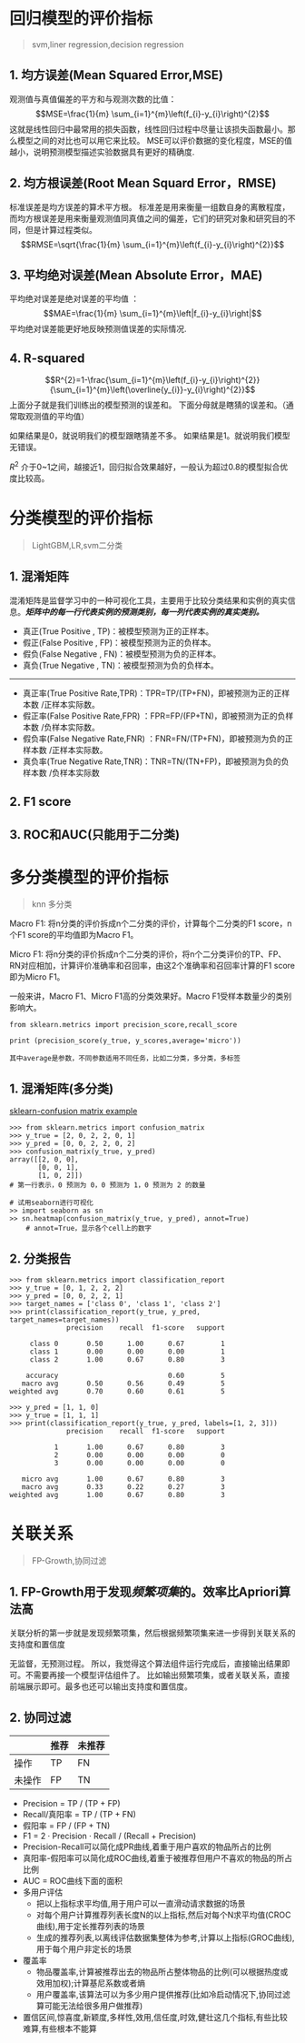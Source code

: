 # 回归模型的评价指标
> svm,liner regression,decision regression
## 1. 均方误差(Mean Squared Error,MSE)
观测值与真值偏差的平方和与观测次数的比值：
$$MSE=\frac{1}{m} \sum_{i=1}^{m}\left(f_{i}-y_{i}\right)^{2}$$
这就是线性回归中最常用的损失函数，线性回归过程中尽量让该损失函数最小。那么模型之间的对比也可以用它来比较。
MSE可以评价数据的变化程度，MSE的值越小，说明预测模型描述实验数据具有更好的精确度.

## 2. 均方根误差(Root Mean Squard Error，RMSE)
标准误差是均方误差的算术平方根。
标准差是用来衡量一组数自身的离散程度，而均方根误差是用来衡量观测值同真值之间的偏差，它们的研究对象和研究目的不同，但是计算过程类似。
$$RMSE=\sqrt{\frac{1}{m} \sum_{i=1}^{m}\left(f_{i}-y_{i}\right)^{2}}$$

## 3. 平均绝对误差(Mean Absolute Error，MAE)
平均绝对误差是绝对误差的平均值 ：
$$MAE=\frac{1}{m} \sum_{i=1}^{m}\left|f_{i}-y_{i}\right|$$
平均绝对误差能更好地反映预测值误差的实际情况.

## 4. R-squared
$$R^{2}=1-\frac{\sum_{i=1}^{m}\left(f_{i}-y_{i}\right)^{2}}{\sum_{i=1}^{m}\left(\overline{y_{i}}-y_{i}\right)^{2}}$$
上面分子就是我们训练出的模型预测的误差和。
下面分母就是瞎猜的误差和。（通常取观测值的平均值）

如果结果是0，就说明我们的模型跟瞎猜差不多。
如果结果是1。就说明我们模型无错误。

$R^2$ 介于0~1之间，越接近1，回归拟合效果越好，一般认为超过0.8的模型拟合优度比较高。

# 分类模型的评价指标
> LightGBM,LR,svm二分类
## 1. 混淆矩阵
混淆矩阵是监督学习中的一种可视化工具，主要用于比较分类结果和实例的真实信息。***矩阵中的每一行代表实例的预测类别，每一列代表实例的真实类别。***
- 真正(True Positive , TP)：被模型预测为正的正样本。
- 假正(False Positive , FP)：被模型预测为正的负样本。
- 假负(False Negative , FN)：被模型预测为负的正样本。
- 真负(True Negative , TN)：被模型预测为负的负样本。
----
- 真正率(True Positive Rate,TPR)：TPR=TP/(TP+FN)，即被预测为正的正样本数 /正样本实际数。
- 假正率(False Positive Rate,FPR) ：FPR=FP/(FP+TN)，即被预测为正的负样本数 /负样本实际数。
- 假负率(False Negative Rate,FNR) ：FNR=FN/(TP+FN)，即被预测为负的正样本数 /正样本实际数。
- 真负率(True Negative Rate,TNR)：TNR=TN/(TN+FP)，即被预测为负的负样本数 /负样本实际数



## 2. F1 score
## 3. ROC和AUC(只能用于二分类)

# 多分类模型的评价指标
> knn 多分类

Macro F1: 将n分类的评价拆成n个二分类的评价，计算每个二分类的F1 score，n个F1 score的平均值即为Macro F1。

Micro F1: 将n分类的评价拆成n个二分类的评价，将n个二分类评价的TP、FP、RN对应相加，计算评价准确率和召回率，由这2个准确率和召回率计算的F1 score即为Micro F1。

一般来讲，Macro F1、Micro F1高的分类效果好。Macro F1受样本数量少的类别影响大。

```
from sklearn.metrics import precision_score,recall_score

print (precision_score(y_true, y_scores,average='micro'))

其中average是参数，不同参数适用不同任务，比如二分类，多分类，多标签
```
## 1. 混淆矩阵(多分类)
[sklearn-confusion matrix example](https://scikit-learn.org/stable/auto_examples/model_selection/plot_confusion_matrix.html#sphx-glr-auto-examples-model-selection-plot-confusion-matrix-py)
```
>>> from sklearn.metrics import confusion_matrix
>>> y_true = [2, 0, 2, 2, 0, 1]
>>> y_pred = [0, 0, 2, 2, 0, 2]
>>> confusion_matrix(y_true, y_pred)
array([[2, 0, 0],
       [0, 0, 1],
       [1, 0, 2]])
# 第一行表示，0 预测为 0，0 预测为 1，0 预测为 2 的数量

# 试用seaborn进行可视化
>> import seaborn as sn
>> sn.heatmap(confusion_matrix(y_true, y_pred), annot=True)
	# annot=True，显示各个cell上的数字
```

## 2. 分类报告
```
>>> from sklearn.metrics import classification_report
>>> y_true = [0, 1, 2, 2, 2]
>>> y_pred = [0, 0, 2, 2, 1]
>>> target_names = ['class 0', 'class 1', 'class 2']
>>> print(classification_report(y_true, y_pred, target_names=target_names))
              precision    recall  f1-score   support

     class 0       0.50      1.00      0.67         1
     class 1       0.00      0.00      0.00         1
     class 2       1.00      0.67      0.80         3

    accuracy                           0.60         5
   macro avg       0.50      0.56      0.49         5
weighted avg       0.70      0.60      0.61         5

>>> y_pred = [1, 1, 0]
>>> y_true = [1, 1, 1]
>>> print(classification_report(y_true, y_pred, labels=[1, 2, 3]))
              precision    recall  f1-score   support

           1       1.00      0.67      0.80         3
           2       0.00      0.00      0.00         0
           3       0.00      0.00      0.00         0

   micro avg       1.00      0.67      0.80         3
   macro avg       0.33      0.22      0.27         3
weighted avg       1.00      0.67      0.80         3
```


# 关联关系
> FP-Growth,协同过滤

## 1. FP-Growth用于发现***频繁项集***的。效率比Apriori算法高

关联分析的第一步就是发现频繁项集，然后根据频繁项集来进一步得到关联关系的支持度和置信度

无监督，无预测过程。
所以，我觉得这个算法组件运行完成后，直接输出结果即可。不需要再接一个模型评估组件了。
比如输出频繁项集，或者关联关系，直接前端展示即可。最多也还可以输出支持度和置信度。

## 2. 协同过滤

||推荐	|未推荐|
|-|-|-|
|操作|TP|FN|
|未操作|FP|TN|

- Precision = TP / (TP + FP)
- Recall/真阳率 = TP / (TP + FN)
- 假阳率 = FP / (FP + TN)
- F1 = 2 · Precision · Recall / (Recall + Precision)
- Precision-Recall可以简化成PR曲线,着重于用户喜欢的物品所占的比例
- 真阳率-假阳率可以简化成ROC曲线,着重于被推荐但用户不喜欢的物品的所占比例
- AUC = ROC曲线下面的面积
- 多用户评估
	- 把以上指标求平均值,用于用户可以一直滑动请求数据的场景
	- 对每个用户计算推荐列表长度N的以上指标,然后对每个N求平均值(CROC曲线),用于定长推荐列表的场景
	- 生成的推荐列表,以离线评估数据集整体为参考,计算以上指标(GROC曲线),用于每个用户非定长的场景
- 覆盖率
	- 物品覆盖率,计算被推荐出去的物品所占整体物品的比例(可以根据热度或效用加权);计算基尼系数或者熵
	- 用户覆盖率,该算法可以为多少用户提供推荐(比如冷启动情况下,协同过滤算可能无法给很多用户做推荐)
- 置信区间,惊喜度,新颖度,多样性,效用,信任度,时效,健壮这几个指标,有些比较难算,有些根本不能算
